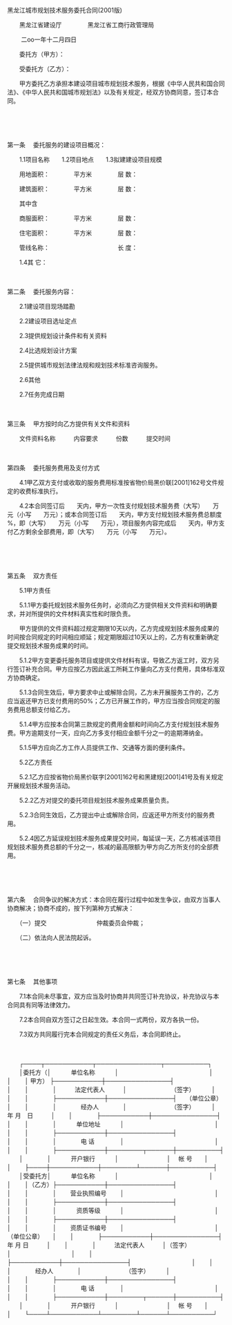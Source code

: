 



黑龙江城市规划技术服务委托合同(2001版)



 

　　黑龙江省建设厅　　　　 黑龙江省工商行政管理局

　　 二oo一年十二月四日　　　　　　　　　 　　

　　委托方（甲方）：

　　受委托方（乙方）：

　　甲方委托乙方承担本建设项目城市规划技术服务，根据《中华人民共和国合同法》、《中华人民共和国城市规划法》以及有关规定，经双方协商同意，签订本合同。

　　

　　

第一条
　委托服务的建设项目概况：

　　1.1项目名称　　1.2项目地点　　1.3拟建建设项目规模

　　用地面积：　　　　平方米　　　　 层 数：

　　建筑面积：　　　　平方米　　　　 层 数：

　　其中含

　　商服面积：　　　　平方米　　　　 层 数：

　　住宅面积：　　　　平方米　　　　 层 数：

　　管线名称：　　　　　　　　　　　 长 度：

　　1.4其 它：

　　

第二条
　委托服务内容：

　　2.1建设项目现场踏勘　　

　　2.2建设项目选址定点　　

　　2.3提供规划设计条件和有关资料　　

　　2.4比选规划设计方案　　

　　2.5提供城市规划法律法规和规划技术标准咨询服务。　　

　　2.6其他　　

　　2.7任务完成日期

　　

第三条
　甲方按时向乙方提供有关文件和资料

　　文件资料名称　　　内容要求　　　份数　　　提交时间

　　

第四条
　委托服务费用及支付方式

　　4.1甲乙双方支付或收取的服务费用标准按省物价局黑价联[2001]162号文件规定的收费标准执行。

　　4.2本合同签订后　　天内，甲方一次性支付规划技术服务费（大写）　　万元（小写　　万元）；或本合同签订后　　天内，甲方支付规划技术服务费总额度　　%，即（大写）　　万元（小写　　万元），项目服务内容完成后　　天内，甲方支付乙方剩余全部费用，即（大写）　　万元（小写　　万元）。

　　

　　

第五条
　双方责任

　　5.1甲方责任 

　　5.1.1甲方委托规划技术服务任务时，必须向乙方提供相关文件资料和明确要求，并对所提供的文件材料真实性和时限负责。

　　甲方提供的文件资料超过规定期限10天以内，乙方完成规划技术服务成果的时间按合同规定的时间相应顺延；规定期限超过10天以上的，乙方有权重新确定提交规划技术服务成果的时间。

　　5.1.2甲方变更委托服务项目或提供文件材料有误，导致乙方返工时，双方另行签订补充合同。甲方应按乙方因此返工所耗工作量向乙方支付费用，具体标准双方协商确定。

　　5.1.3合同生效后，甲方要求中止或解除合同，乙方未开展服务工作的，乙方应当返还甲方已支付费用的50%；乙方已开展工作的，甲方应当按合同规定的服务费用总额支付给乙方。

　　5.1.4甲方应按本合同第三款规定的费用金额和时间向乙方支付规划技术服务费。甲方逾期支付一天，应向乙方多支付相应金额千分之一的逾期滞纳金。

　　5.1.5甲方应向乙方工作人员提供工作、交通等方面的便利条件。

　　5.2乙方责任

　　5.2.1乙方应按省物价局黑价联字[2001]162号和黑建规[2001]41号及有关规定开展规划技术服务活动。

　　5.2.2乙方对提交的委托项目规划技术服务成果质量负责。

　　5.2.3合同生效后，乙方提出中止或解除合同，应返还甲方所支付的服务费用。

　　5.2.4因乙方延误规划技术服务成果提交时间，每延误一天，乙方核减该项目规划技术服务费总额的千分之一，核减的最高限额为甲方向乙方所支付的全部费用。

　　

　　

第六条
　合同争议的解决方式：本合同在履行过程中如发生争议，由双方当事人协商解决；协商不成的，按下列第种方式解决：

　　（一）提交　　　　　　　　 仲裁委员会仲裁；

　　（二）依法向人民法院起诉。

　　

　　

第七条
　其他事项

　　7.1本合同未尽事宜，双方应当及时协商并共同签订补充协议，补充协议与本合同具有同等法律效力。

　　7.2本合同自双方签订之日起生效。本合同一式两份，双方各执一份。

　　7.3双方共同履行完本合同规定的责任义务后，本合同即终止。

　　


　　┌────┬───────────┬───────────────┬──────────┐
　　│委托方（│　　　 单位名称　　　 │　　　　　　　　　　　　　　　│　　　　　　　　　　│
　　│ 甲方） ├───────────┼───────────────┤　　　　　　　　　　│
　　│　　　　│　　　法定代表人　　　│　　　　　　　 （签字）　　　 │　　　　　　　　　　│
　　│　　　　├───────────┼───────────────┤　　（单位公章）　　│
　　│　　　　│　　　　经办人　　　　│　　　　　　　 （签字）　　　 │　　 年 月　日　　　│
　　│　　　　├───────────┼───────────────┤　　　　　　　　　　│
　　│　　　　│　　　 单位地址　　　 │　　　　　　　　　　　　　　　│　　　　　　　　　　│
　　│　　　　├───────────┼───────────────┤　　　　　　　　　　│
　　│　　　　│　　　　电 话　　　　 │　　　　　　　　　　　　　　　│　　　　　　　　　　│
　　│　　　　├───────────┼────────┬──────┼──────────┤
　　│　　　　│　　　 开户银行　　　 │　　　　　　　　│　 帐 号　　│　　　　　　　　　　│
　　├────┼───────────┼────────┴──────┼──────────┤
　　│受委托方│　　　 单位名称　　　 │　　　　　　　　　　　　　　　│　　　　　　　　　　│
　　│（乙方）├───────────┼───────────────┤　　　　　　　　　　│
　　│　　　　│　　 营业执照编号　　 │　　　　　　　　　　　　　　　│　　　　　　　　　　│
　　│　　　　├───────────┼───────────────┤　　　　　　　　　　│
　　│　　　　│　　　 资质等级　　　 │　　　　　　　　　　　　　　　│　　　　　　　　　　│
　　│　　　　├───────────┼───────────────┤　　　　　　　　　　│
　　│　　　　│　　 资质证书编号　　 │　　　　　　　　　　　　　　　│　　（单位公章）　　│
　　│　　　　├───────────┼───────────────┤　　　年 月 日　　　│
　　│　　　　│　　　法定代表人　　　│（签字）　　　　　　　　　　　│　　　　　　　　　　│
　　│　　　　├───────────┼───────────────┤　　　　　　　　　　│
　　│　　　　│　　　　经办人　　　　│　　　　　　　 （签字）　　　 │　　　　　　　　　　│
　　│　　　　├───────────┼───────────────┤　　　　　　　　　　│
　　│　　　　│　　　　电 话　　　　 │　　　　　　　　　　　　　　　│　　　　　　　　　　│
　　│　　　　├───────────┼────────┬──────┼──────────┤
　　│　　　　│　　　 开户银行　　　 │　　　　　　　　│　 帐 号　　│　　　　　　　　　　│
　　└────┴───────────┴────────┴──────┴──────────┘
　　
